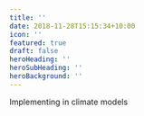 ```yaml
---
title: ''
date: 2018-11-28T15:15:34+10:00
icon: ''
featured: true
draft: false
heroHeading: ''
heroSubHeading: ''
heroBackground: ''
---
```


Implementing in climate models